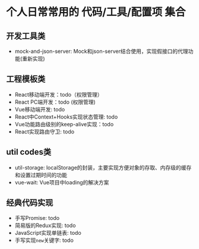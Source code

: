 # 个人日常常用的 代码/工具/配置项 集合

## 开发工具类
* mock-and-json-server: Mock和json-server结合使用，实现假接口的代理功能(重新实现)

## 工程模板类
* React移动端开发：todo（权限管理）
* React PC端开发：todo (权限管理)
* Vue移动端开发: todo
* React中Context+Hooks实现状态管理: todo
* Vue功能路由级别的keep-alive实现：todo
* React实现路由守卫: todo

## util codes类
* util-storage: localStorage的封装，主要实现方便对象的存取、内存级的缓存和设置过期时间的功能
* vue-wait: Vue项目中loading的解决方案

## 经典代码实现
* 手写Promise: todo
* 简易版的Redux实现: todo
* JavaScript实现单链表: todo
* 手写实现`new`关键字: todo